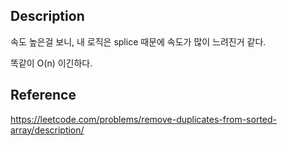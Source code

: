 ## Description
속도 높은걸 보니, 내 로직은 splice 때문에 속도가 많이 느려진거 같다.

똑같이 O(n) 이긴하다.

## Reference
https://leetcode.com/problems/remove-duplicates-from-sorted-array/description/



